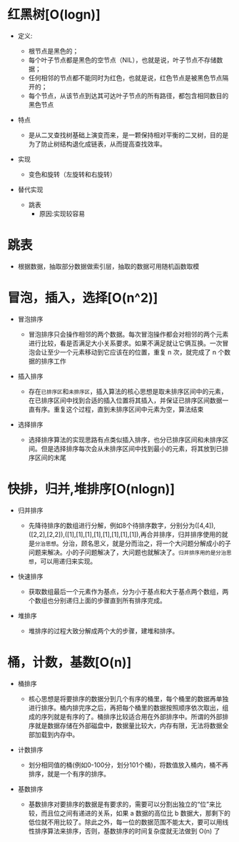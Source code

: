 # 红黑树[O(logn)]
- 定义:
    - 根节点是黑色的；
    - 每个叶子节点都是黑色的空节点（NIL），也就是说，叶子节点不存储数据；
    - 任何相邻的节点都不能同时为红色，也就是说，红色节点是被黑色节点隔开的；
    - 每个节点，从该节点到达其可达叶子节点的所有路径，都包含相同数目的黑色节点
   
- 特点
    - 是从二叉查找树基础上演变而来，是一颗保持相对平衡的二叉树，目的是为了防止树结构退化成链表，从而提高查找效率。
   
- 实现
   - 变色和旋转（左旋转和右旋转）
   
- 替代实现
    - 跳表
        - 原因:实现较容易
     
# 跳表
   - 根据数据，抽取部分数据做索引层，抽取的数据可用随机函数取模
# 冒泡，插入，选择[O(n^2)]
- 冒泡排序
    - 冒泡排序只会操作相邻的两个数据。每次冒泡操作都会对相邻的两个元素进行比较，看是否满足大小关系要求。如果不满足就让它俩互换。一次冒泡会让至少一个元素移动到它应该在的位置，重复 n 次，就完成了 n 个数据的排序工作
    
- 插入排序
    - 存在`已排序区`和`未排序区`，插入算法的核心思想是取未排序区间中的元素，在已排序区间中找到合适的插入位置将其插入，并保证已排序区间数据一直有序。重复这个过程，直到未排序区间中元素为空，算法结束
    
- 选择排序
    - 选择排序算法的实现思路有点类似插入排序，也分已排序区间和未排序区间。但是选择排序每次会从未排序区间中找到最小的元素，将其放到已排序区间的末尾

# 快排，归并,堆排序[O(nlogn)]
- 归并排序
    - 先降待排序的数组进行分解，例如8个待排序数字，分别分为([4,4]),([2,2],[2,2]),([1],[1],[1],[1],[1],[1],[1],[1]),再合并排序，归并排序使用的就是`分治思想`。分治，顾名思义，就是分而治之，将一个大问题分解成小的子问题来解决。小的子问题解决了，大问题也就解决了。`归并排序用的是分治思想`，可以用递归来实现。

- 快速排序
    - 获取数组最后一个元素作为基点，分为小于基点和大于基点两个数组，两个数组也分别递归上面的步骤直到所有排序完成。
    
- 堆排序
    - 堆排序的过程大致分解成两个大的步骤，建堆和排序。
# 桶，计数，基数[O(n)]
- 桶排序
    - 核心思想是将要排序的数据分到几个有序的桶里，每个桶里的数据再单独进行排序。桶内排完序之后，再把每个桶里的数据按照顺序依次取出，组成的序列就是有序的了。桶排序比较适合用在外部排序中。所谓的外部排序就是数据存储在外部磁盘中，数据量比较大，内存有限，无法将数据全部加载到内存中。
    
- 计数排序
    - 划分相同值的桶(例如0-100分，划分101个桶)，将数值放入桶内，桶不再排序，就是一个有序的排序。
    
- 基数排序
    - 基数排序对要排序的数据是有要求的，需要可以分割出独立的“位”来比较，而且位之间有递进的关系，如果 a 数据的高位比 b 数据大，那剩下的低位就不用比较了。除此之外，每一位的数据范围不能太大，要可以用线性排序算法来排序，否则，基数排序的时间复杂度就无法做到 O(n) 了
    